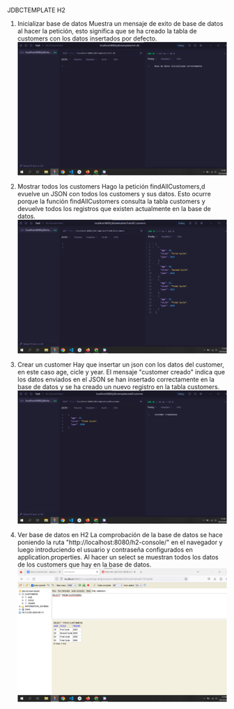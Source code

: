 JDBCTEMPLATE H2

1. Inicializar base de datos
Muestra un mensaje de exito de base de datos al hacer la petición, esto significa que se ha creado la tabla de customers con los datos insertados por defecto. 
![image alt](https://github.com/Iaas22/jdbctemplate_h2/blob/main/inicializarBD.png?raw=true)

2. Mostrar todos los customers
Hago la petición findAllCustomers,d evuelve un JSON con todos los customers y sus datos.
Esto ocurre porque la función findAllCustomers consulta la tabla customers y devuelve todos los registros que existen actualmente en la base de datos.
![image alt](https://github.com/Iaas22/jdbctemplate_h2/blob/main/findAllCustomers.png?raw=true)

3. Crear un customer
Hay que insertar un json con los datos del customer, en este caso age, cicle  y year. 
El mensaje "customer creado" indica que los datos enviados en el JSON se han insertado correctamente en la base de datos y se ha creado un nuevo registro en la tabla customers.
![image alt](https://github.com/Iaas22/jdbctemplate_h2/blob/main/addCustomer.png?raw=true)

4. Ver base de datos en H2
La comprobación de la base de datos se hace poniendo la ruta "http://localhost:8080/h2-console/" en el navegador y luego introduciendo el usuario y contraseña configurados en application.properties.
Al hacer un select se muestran todos los datos de los customers que hay en la base de datos.
![image alt](https://github.com/Iaas22/jdbctemplate_h2/blob/main/BD.png?raw=true)





